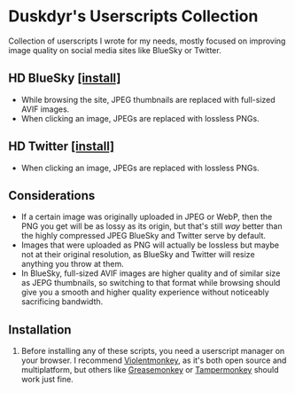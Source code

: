 # Duskdyr's Userscripts Collection
Collection of userscripts I wrote for my needs, mostly focused on improving image quality on social media sites like BlueSky or Twitter.

## HD BlueSky [[install]](https://github.com/Duskdyr/userscripts)
- While browsing the site, JPEG thumbnails are replaced with full-sized AVIF images.
- When clicking an image, JPEGs are replaced with lossless PNGs.

## HD Twitter [[install]](https://greasyfork.org/scripts/524826)
- When clicking an image, JPEGs are replaced with lossless PNGs.

## Considerations
- If a certain image was originally uploaded in JPEG or WebP, then the PNG you get will be as lossy as its origin, but that's still *way* better than the highly compressed JPEG BlueSky and Twitter serve by default.
- Images that were uploaded as PNG will actually be lossless but maybe not at their original resolution, as BlueSky and Twitter will resize anything you throw at them.
- In BlueSky, full-sized AVIF images are higher quality and of similar size as JEPG thumbnails, so switching to that format while browsing should give you a smooth and higher quality experience without noticeably sacrificing bandwidth.

## Installation
1. Before installing any of these scripts, you need a userscript manager on your browser. I recommend [Violentmonkey](https://violentmonkey.github.io/get-it/), as it's both open source and multiplatform, but others like [Greasemonkey](https://addons.mozilla.org/firefox/addon/greasemonkey/) or [Tampermonkey](https://www.tampermonkey.net/) should work just fine.
